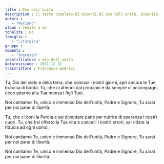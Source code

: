 ```yaml
--- 
title : Dio dell'unità
description : Il testo completo di accordi di Dio dell'unità. Inseriscila nel tuo canzoniere!
autori : 
   - "Mariano"
album : Venite a me
tonalita : Do
famiglia : 
   - "Liturgica"
gruppo : 
momenti : 
   - "Ingresso"
identificatore : dio_dell_unita
datarevisione : 2011_12_31
trascrittore : Francesco Endrici
--- 
```




Tu, Dio del cielo e della terra,
che conosci i nostri giorni,
apri ancora le Tue braccia di bontà.
Tu, che ci attendi dal principio
e da sempre ci accompagni,
ecco attorno alla Tua mensa i figli Tuoi. 


Noi  cantiamo Te, unico e immenso
Dio  dell'unità, Padre e Signore,
Tu  sarai per noi pane di libertà. 


Tu, che ci doni la Parola
e sai diventare pane
per nutrire di speranza i nostri cuori.
Tu, che hai offerto la Tua vita
e cancelli i nostri errori,
sai ridare la fiducia ad ogni uomo. 


Noi  cantiamo Te, unico e immenso
Dio  dell'unità, Padre e Signore,
Tu  sarai per noi pane di libertà. 


Noi  cantiamo Te, unico e immenso
Dio  dell'unità, Padre e Signore,
Tu  sarai per noi pane di libertà. 


